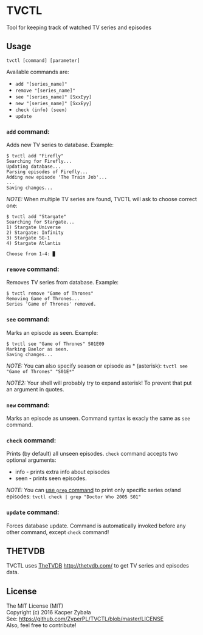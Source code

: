 # TVCTL
Tool for keeping track of watched TV series and episodes
  
## Usage  
    tvctl [command] [parameter]
      
Available commands are:
* `add "[series_name]"`
* `remove "[series_name]"`
* `see "[series_name]" [SxxEyy] `
* `new "[series_name]" [SxxEyy]`
* `check (info) (seen)`
* `update`
   
     

### `add` command:  
Adds new TV series to database.
Example:
  
    $ tvctl add "Firefly"
    Searching for Firefly...
    Updating database...
    Parsing episodes of Firefly...
    Adding new episode 'The Train Job'...
    ...
    Saving changes...

_NOTE:_ When multiple TV series are found, TVCTL will ask to choose correct one:

    $ tvctl add "Stargate"
    Searching for Stargate...
    1) Stargate Universe 
    2) Stargate: Infinity 
    3) Stargate SG-1 
    4) Stargate Atlantis 
    
    Choose from 1-4: ▉  
  
   
     

### `remove` command:  
Removes TV series from database.
Example:

    $ tvctl remove "Game of Thrones"
    Removing Game of Thrones...
    Series 'Game of Thrones' removed.
    

   
   

### `see` command:  
Marks an episode as seen.
Example:

    $ tvctl see "Game of Thrones" S01E09
    Marking Baelor as seen.
    Saving changes...
    

_NOTE:_ You can also specify season or episode as * (asterisk):
`tvctl see "Game of Thrones" "S01E*"`
   
_NOTE2:_ Your shell will probably try to expand asterisk! To prevent that put an argument in quotes.

   
   

### `new` command:
Marks an episode as unseen.
Command syntax is exacly the same as `see` command.

   
   

### `check` command:
Prints (by default) all unseen episodes.
`check` command accepts two optional arguments:
* info - prints extra info about episodes
* seen - prints seen episodes.

_NOTE:_ You can [use `grep` command](https://www.gnu.org/software/grep/manual/grep.html) to print only specific series or/and episodes: `tvctl check | grep "Doctor Who 2005 S01"`

   
   

### `update` command:
Forces database update. Command is automatically invoked before any other command, except `check` command!

## THETVDB
TVCTL uses [TheTVDB](http://thetvdb.com/) http://thetvdb.com/ to get TV series and episodes data.

## License
The MIT License (MIT)  
Copyright (c) 2016 Kacper Zybała  
See: https://github.com/ZyperPL/TVCTL/blob/master/LICENSE  
Also, feel free to contribute!

